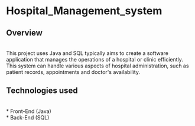# Hospital_Management_system

## Overview
<br> 
This project uses Java and SQL typically aims to create a software application that manages the operations of a hospital or clinic efficiently. This system can handle various aspects of hospital administration, such as patient records, appointments and doctor's availability.<br>

## Technologies used
<br>
* Front-End (Java)<br>
* Back-End (SQL)<br>
